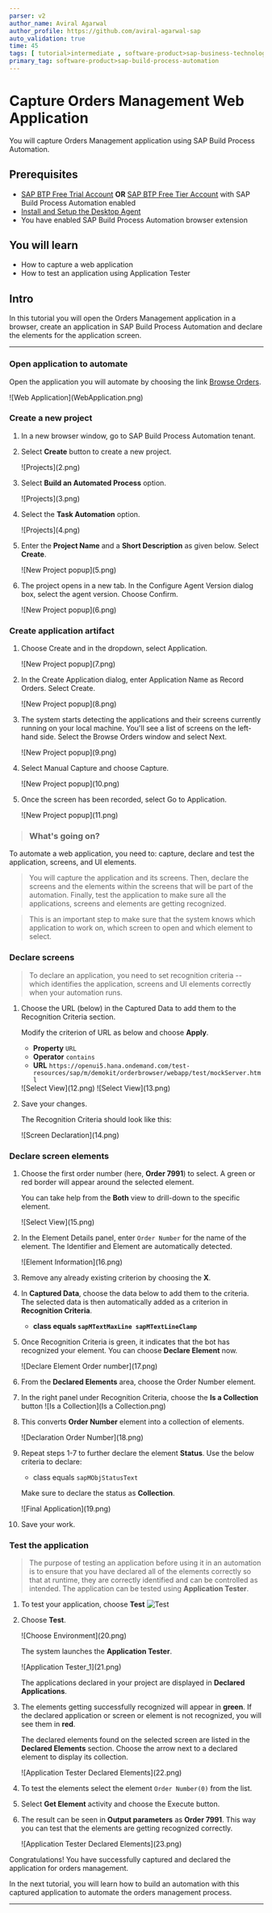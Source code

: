 ```yaml
---
parser: v2
author_name: Aviral Agarwal
author_profile: https://github.com/aviral-agarwal-sap
auto_validation: true
time: 45
tags: [ tutorial>intermediate , software-product>sap-business-technology-platform, tutorial>free-tier]
primary_tag: software-product>sap-build-process-automation
---
```


# Capture Orders Management Web Application
<!-- description --> You will capture Orders Management application using SAP Build Process Automation.

## Prerequisites
- [SAP BTP Free Trial Account](spa-subscribe-free-trial)  **OR**
  [SAP BTP Free Tier Account](spa-subscribe-booster) with SAP Build Process Automation enabled
- [Install and Setup the Desktop Agent](spa-setup-desktop-3-0-agent)
- You have enabled SAP Build Process Automation browser extension

## You will learn
  - How to capture a web application
  - How to test an application using Application Tester

## Intro
In this tutorial you will open the Orders Management application in a browser, create an application in SAP Build Process Automation and declare the elements for the application screen.

---

### Open application to automate

Open the application you will automate by choosing the link [Browse Orders](https://openui5.hana.ondemand.com/test-resources/sap/m/demokit/orderbrowser/webapp/test/mockServer.html).

<!-- border -->![Web Application](WebApplication.png)


### Create a new project

1. In a new browser window, go to SAP Build Process Automation tenant.

2. Select **Create** button to create a new project.

    <!-- border -->![Projects](2.png)

3. Select **Build an Automated Process** option.

    <!-- border -->![Projects](3.png)

4. Select the **Task Automation** option.

    <!-- border -->![Projects](4.png)

5. Enter the **Project Name** and a **Short Description** as given below. Select **Create**.

    <!-- border -->![New Project popup](5.png)

6. The project opens in a new tab. In the Configure Agent Version dialog box, select the agent version. Choose Confirm.

    <!-- border -->![New Project popup](6.png)


### Create application artifact

1. Choose Create and in the dropdown, select Application.

    <!-- border -->![New Project popup](7.png)

2. In the Create Application dialog, enter Application Name as Record Orders. Select Create.

    <!-- border -->![New Project popup](8.png)

3. The system starts detecting the applications and their screens currently running on your local machine. You'll see a list of screens on the left-hand side. Select the Browse Orders window and select Next.

    <!-- border -->![New Project popup](9.png)

4. Select Manual Capture and choose Capture.

    <!-- border -->![New Project popup](10.png)

5. Once the screen has been recorded, select Go to Application.

    <!-- border -->![New Project popup](11.png)

> ### What's going on?
To automate a web application, you need to: capture, declare and test the application, screens, and UI elements.

> You will capture the application and its screens. Then, declare the screens and the elements within the screens that will be part of the automation. Finally, test the application to make sure all the applications, screens and elements are getting recognized.

> This is an important step to make sure that the system knows which application to work on, which screen to open and which element to select.

### Declare screens

> To declare an application, you need to set recognition criteria -- which identifies the application, screens and UI elements correctly when your automation runs.

1. Choose the URL (below) in the Captured Data to add them to the Recognition Criteria section.

     Modify the criterion of URL as below and choose **Apply**.

     - **Property** `URL`
     - **Operator** `contains`
     - **URL** `https://openui5.hana.ondemand.com/test-resources/sap/m/demokit/orderbrowser/webapp/test/mockServer.html`

    <!-- border -->![Select View](12.png)


    <!-- border -->![Select View](13.png)

2. Save your changes.

    The Recognition Criteria should look like this:

    <!-- border -->![Screen Declaration](14.png)


### Declare screen elements

1. Choose the first order number (here, **Order 7991**) to select. A green or red border will appear around the selected element.

    You can take help from the **Both** view to drill-down to the specific element.

    <!-- border -->![Select View](15.png)

2. In the Element Details panel, enter `Order Number` for the name of the element. The Identifier and Element are automatically detected.

    <!-- border -->![Element Information](16.png)

3. Remove any already existing criterion by choosing the **X**.

4. In **Captured Data**, choose the data below to add them to the criteria. The selected data is then automatically added as a criterion in **Recognition Criteria**.

    -	**class equals `sapMTextMaxLine sapMTextLineClamp`**

5. Once Recognition Criteria is green, it indicates that the bot has recognized your element. You can choose **Declare Element** now.

    <!-- border -->![Declare Element Order number](17.png) 

6. From the **Declared Elements** area, choose the Order Number element. 
    
7. In the right panel under Recognition Criteria, choose the **Is a Collection** button <!-- border -->![Is a Collection](Is a Collection.png)

8. This converts **Order Number** element into a collection of elements.

    <!-- border -->![Declaration Order Number](18.png)

9. Repeat steps 1-7 to further declare the element **Status**. Use the below criteria to declare:

     - class equals `sapMObjStatusText`

     Make sure to declare the status as **Collection**.

    <!-- border -->![Final Application](19.png)

10. Save your work.



### Test the application

> The purpose of testing an application before using it in an automation is to ensure that you have declared all of the elements correctly so that at runtime, they are correctly identified and can be controlled as intended. The application can be tested using **Application Tester**.

1. To test your application, choose **Test** ![Test](Test.png)

2. Choose **Test**.

    <!-- border -->![Choose Environment](20.png)

    The system launches the **Application Tester**.

    <!-- border -->![Application Tester_1](21.png)

    The applications declared in your project are displayed in **Declared Applications**.

3. The elements getting successfully recognized will appear in **green**. If the declared application or screen or element is not recognized, you will see them in **red**.

    The declared elements found on the selected screen are listed in the **Declared Elements** section. Choose the arrow next to a declared element to display its collection.

    <!-- border -->![Application Tester Declared Elements](22.png)

4. To test the elements select the element `Order Number(0)` from the list.

5. Select **Get Element** activity and choose the Execute button.

6. The result can be seen in **Output parameters** as **Order 7991**. This way you can test that the elements are getting recognized correctly.

    <!-- border -->![Application Tester Declared Elements](23.png)

Congratulations! You have successfully captured and declared the application for orders management.

In the next tutorial, you will learn how to build an automation with this captured application to automate the orders management process.



---
